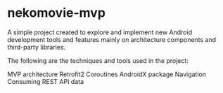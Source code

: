 # nekomovie-mvp

A simple project created to explore and implement new Android development tools and features mainly on architecture components and third-party libraries.

The following are the techniques and tools used in the project:

MVP architecture
Retrofit2
Coroutines
AndroidX package
Navigation 
Consuming REST API data
